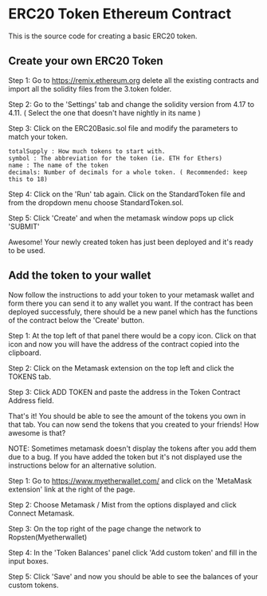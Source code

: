 # ERC20 Token Ethereum Contract

This is the source code for creating a basic ERC20 token. 

## Create your own ERC20 Token

Step 1:
Go to https://remix.ethereum.org delete all the existing contracts and import all the solidity files from the 3.token folder.

Step 2:
Go to the 'Settings' tab and change the solidity version from 4.17 to 4.11. ( Select the one that doesn't have nightly in its name )

Step 3:
Click on the ERC20Basic.sol file and modify the parameters to match your token.

```
totalSupply : How much tokens to start with.
symbol : The abbreviation for the token (ie. ETH for Ethers)
name : The name of the token
decimals: Number of decimals for a whole token. ( Recommended: keep this to 18)
```

Step 4:
Click on the 'Run' tab again. Click on the StandardToken file and from the dropdown menu choose StandardToken.sol.

Step 5:
Click 'Create' and when the metamask window pops up click 'SUBMIT'

Awesome! Your newly created token has just been deployed and it's ready to be used.

## Add the token to your wallet

Now follow the instructions to add your token to your metamask wallet and form there you can send it to any wallet you want. If the contract has been deployed successfuly, there should be a new panel which has the functions of the contract below the 'Create' button. 

Step 1:
 At the top left of that panel there would be a copy icon. Click on that icon and now you will have the address of the contract copied into the clipboard.

Step 2:
Click on the Metamask extension on the top left and click the TOKENS tab.

Step 3:
Click ADD TOKEN and paste the address in the Token Contract Address field.

That's it! You should be able to see the amount of the tokens you own in that tab. You can now send the tokens that you created to your friends! How awesome is that?

NOTE: Sometimes metamask doesn't display the tokens after you add them due to a bug. If you have added the token but it's not displayed use the instructions below for an alternative solution.


Step 1:
Go to https://www.myetherwallet.com/ and click on the 'MetaMask extension' link at the right of the page.

Step 2:
Choose Metamask / Mist from the options displayed and click Connect Metamask.

Step 3:
On the top right of the page change the network to Ropsten(Myetherwallet)

Step 4:
In the 'Token Balances' panel click 'Add custom token' and fill in the input boxes.

Step 5:
Click 'Save' and now you should be able to see the balances of your custom tokens.